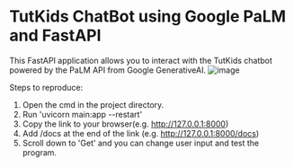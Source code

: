 # TutKids ChatBot using Google PaLM and FastAPI 
This FastAPI application allows you to interact with the TutKids chatbot powered by the PaLM API from Google GenerativeAI.
![image](https://github.com/wannasleepforlong/TutKids-ChatBot-using-Google-PaLM-and-FastAPI/assets/109717763/2fdc3318-d595-4b0f-bf1c-78e12be3b6e3)

Steps to reproduce:
1. Open the cmd in the project directory.
2. Run 'uvicorn main:app --restart'
3. Copy the link to your browser(e.g. http://127.0.0.1:8000)
4. Add /docs at the end of the link (e.g. http://127.0.0.1:8000/docs)
5. Scroll down to 'Get' and you can change user input and test the program.

